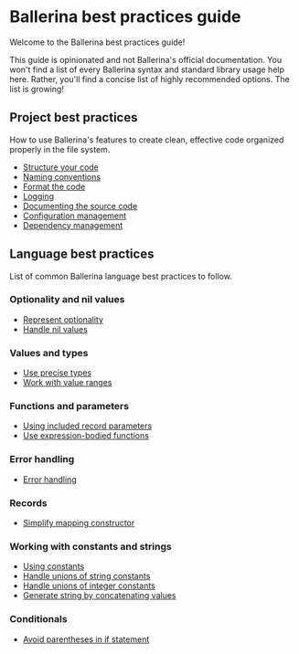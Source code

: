 # Ballerina best practices guide

Welcome to the Ballerina best practices guide!

This guide is opinionated and not Ballerina's official documentation. You won't find a list of every Ballerina syntax and standard library usage help here. Rather, you'll find a concise list of highly recommended options.  The list is growing!

## Project best practices

How to use Ballerina's features to create clean, effective code organized properly in the file system.  

- [Structure your code](structure_your_code.md)
- [Naming conventions](naming_conventions.md)
- [Format the code](format_the_code.md)
- [Logging](logging.md)
- [Documenting the source code](best_practices/documenting_the_source_code.md)
- [Configuration management](configuration_management.md)
- [Dependency management](dependency_management.md)

## Language best practices

List of common Ballerina language best practices to follow.

### Optionality and nil values

- [Represent optionality](represent_optionality.md)
- [Handle nil values](handle_nil_values.md)

### Values and types

- [Use precise types](use_precise_types.md)
- [Work with value ranges](value_ranges.md)

### Functions and parameters

- [Using included record parameters](included_record_params.md)
- [Use expression-bodied functions](expression_bodied_func.md)

### Error handling

- [Error handling](error_handling.md)

### Records
- [Simplify mapping constructor](mapping_constructors.md)

### Working with constants and strings

- [Using constants](constants.md)
- [Handle unions of string constants](string_unions.md)
- [Handle unions of integer constants](int_unions.md)
- [Generate string by concatenating values](string_concat.md)

### Conditionals

- [Avoid parentheses in if statement](avoid_parentheses.md)

